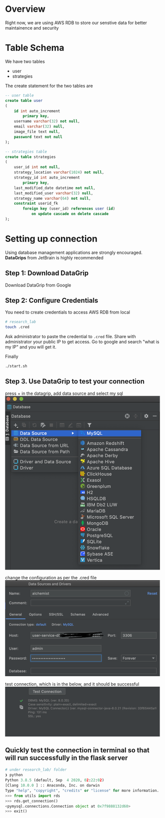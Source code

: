 # Overview
Right now, we are using AWS RDB to store our senstive data for better maintainence and security

# Table Schema

We have two tables 
- user
- strategies

The create statement for the two tables are


```sql
-- user table
create table user
(
	id int auto_increment
		primary key,
	username varchar(32) not null,
	email varchar(32) null,
	image_file text null,
	password text not null
);
```

```sql
-- strategies table
create table strategies
(
	user_id int not null,
	strategy_location varchar(1024) not null,
	strategy_id int auto_increment
		primary key,
	last_modified_date datetime not null,
	last_modified_user varchar(32) null,
	strategy_name varchar(64) not null,
	constraint userid_fk
		foreign key (user_id) references user (id)
			on update cascade on delete cascade
);
```

# Setting up connection

Using database management applications are strongly encouraged. **DataGrips** from JetBrain is highly recommended

## Step 1: Download DataGrip
Download DataGrip from Google

## Step 2: Configure Credentials
You need to create credentials to access AWS RDB from local

```sh
# research_lab
touch .cred
```

Ask administrator to paste the credential to `.cred` file. Share with administrator your public IP to get access. Go to google and search "what is my IP" and you will get it.

Finally 
```sh
./start.sh
```

## Step 3. Use DataGrip to test your connection

press + in the datagrip, add data source and select my sql
![1](../images/datagrip_1.png)

change the configuration as per the .cred file
![2](../images/datagrip_2.png)

test connection, which is in the below, and it should be successful
![3](../images/datagrip_3.png)

## Quickly test the connection in terminal so that will run successfully in the flask server

```python
# under research_lab/ folder
❯ python
Python 3.8.5 (default, Sep  4 2020, 02:22:02) 
[Clang 10.0.0 ] :: Anaconda, Inc. on darwin
Type "help", "copyright", "credits" or "license" for more information.
>>> from utils import rds
>>> rds.get_connection()
<pymysql.connections.Connection object at 0x7f9888132d60>
>>> exit()
```
